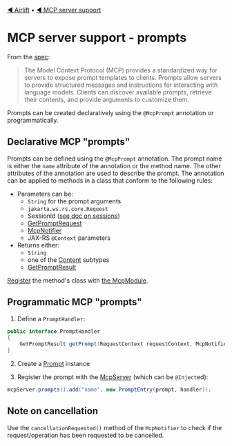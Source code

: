 [◀︎ Airlift](../README.md) • [◀︎ MCP server support](../README.md)

# MCP server support - prompts

From the [spec](https://modelcontextprotocol.io/specification/2025-06-18/server/prompts):

> The Model Context Protocol (MCP) provides a standardized way for servers to 
> expose prompt templates to clients. Prompts allow servers to provide 
> structured messages and instructions for interacting with language models. 
> Clients can discover available prompts, retrieve their contents, and provide 
> arguments to customize them.

Prompts can be created declaratively using the `@McpPrompt` annotation or
programmatically.

## Declarative MCP "prompts"

Prompts can be defined using the `@McpPrompt` annotation. The prompt name is either
the `name` attribute of the annotation or the method name. The other attributes
of the annotation are used to describe the prompt. The annotation can be
applied to methods in a class that conform to the following rules:

- Parameters can be:
    - `String` for the prompt arguments
    - `jakarta.ws.rs.core.Request`
    - SessionId ([see doc on sessions](sessions.md))
    - [GetPromptRequest](../src/main/java/io/airlift/mcp/model/GetPromptRequest.java)
    - [McpNotifier](misc.md#notifications-to-clients)
    - JAX-RS `@Context` parameters
- Returns either:
    - `String`
    - one of the [Content](../src/main/java/io/airlift/mcp/model/Content.java) subtypes
    - [GetPromptResult](../src/main/java/io/airlift/mcp/model/GetPromptResult.java)

[Register](install.md) the method's class with [the McpModule](install.md).

## Programmatic MCP "prompts"

1. Define a `PromptHandler`:

```java
public interface PromptHandler
{
    GetPromptResult getPrompt(RequestContext requestContext, McpNotifier notifier, GetPromptRequest getPromptRequest);
}
```

2. Create a [Prompt](../src/main/java/io/airlift/mcp/model/Prompt.java) instance

3. Register the prompt with the [McpServer](../src/main/java/io/airlift/mcp/McpServer.java) (which can be `@Inject`ed):

```java
mcpServer.prompts().add("name", new PromptEntry(prompt, handler));
```

## Note on cancellation

Use the `cancellationRequested()` method of the `McpNotifier` to check if
the request/operation has been requested to be cancelled.
